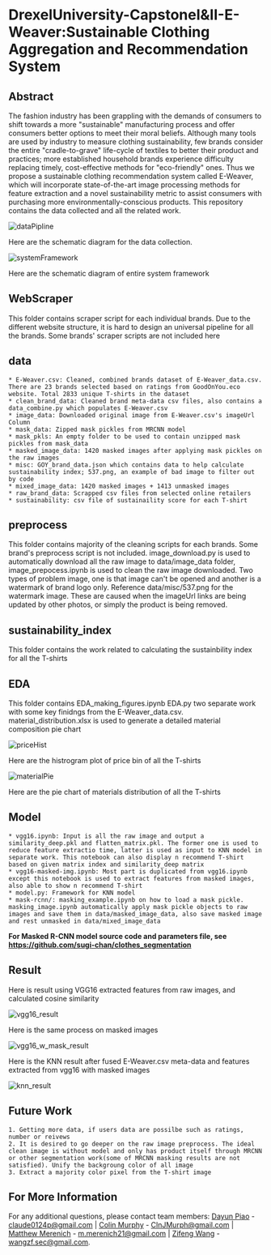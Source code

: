 # DrexelUniversity-CapstoneI&II-E-Weaver:Sustainable Clothing Aggregation and Recommendation System

## Abstract

The fashion industry has been grappling with the demands of consumers to shift towards a more "sustainable" manufacturing process and offer consumers better options to meet their moral beliefs. Although many tools are used by industry to measure clothing sustainability, few brands consider the entire "cradle-to-grave" life-cycle of textiles to better their product and practices;  more established household brands experience difficulty replacing timely, cost-effective methods for "eco-friendly" ones. Thus we propose a sustainable clothing recommendation system called E-Weaver, which will incorporate state-of-the-art image processing methods for feature extraction and a novel sustainability metric to assist consumers with purchasing more environmentally-conscious products. This repository contains the data collected and all the related work.

![dataPipline](Misc/Scraping_diagram.jpg)

Here are the schematic diagram for the data collection.

![systemFramework](Misc/e-weaver_v2.jpg)

Here are the schematic diagram of entire system framework

## WebScraper

This folder contains scraper script for each individual brands. Due to the different website structure, it is hard to design an universal pipeline for all the brands. Some brands' scraper scripts are not included here

## data

    * E-Weaver.csv: Cleaned, combined brands dataset of E-Weaver_data.csv. There are 23 brands selected based on ratings from GoodOnYou.eco website. Total 2833 unique T-shirts in the dataset
    * clean_brand_data: Cleaned brand meta-data csv files, also contains a data_combine.py which populates E-Weaver.csv
    * image_data: Downloaded original image from E-Weaver.csv's imageUrl Column
    * mask_data: Zipped mask pickles from MRCNN model
    * mask_pkls: An empty folder to be used to contain unzipped mask pickles from mask_data
    * masked_image_data: 1420 masked images after applying mask pickles on the raw images
    * misc: GOY_brand_data.json which contains data to help calculate sustainability index; 537.png, an example of bad image to filter out by code
    * mixed_image_data: 1420 masked images + 1413 unmasked images
    * raw_brand_data: Scrapped csv files from selected online retailers
    * sustainability: csv file of sustainaility score for each T-shirt

## preprocess

This folder contains majority of the cleaning scripts for each brands. Some brand's preprocess script is not included. 
image_download.py is used to automatically download all the raw image to data/image_data folder, image_prepocess.ipynb is used to clean the raw image downloaded. 
Two types of problem image, one is that image can't be opened and another is a watermark of brand logo only. Reference data/misc/537.png for the watermark image. These are caused when the imageUrl links are being updated by other photos, or simply the product is being removed.

## sustainability_index

This folder contains the work related to calculating the sustainbility index for all the T-shirts

## EDA 

This folder contains EDA_making_figures.ipynb EDA.py two separate work with some key finidngs from the E-Weaver_data.csv. material_distribution.xlsx is used to generate a detailed material composition pie chart

![priceHist](Misc/price_hist.jpg)

Here are the histrogram plot of price bin of all the T-shirts

![materialPie](Misc/material_pie.png)

Here are the pie chart of materials distribution of all the T-shirts

## Model

    * vgg16.ipynb: Input is all the raw image and output a similarity_deep.pkl and flatten_matrix.pkl. The former one is used to reduce feature extractio time, latter is used as input to KNN model in separate work. This notebook can also display n recommend T-shirt based on given matrix index and similarity_deep matrix
    * vgg16-masked-img.ipynb: Most part is duplicated from vgg16.ipynb except this notebook is used to extract features from masked images, also able to show n recommend T-shirt
    * model.py: Framework for KNN model
    * mask-rcnn/: masking_example.ipynb on how to load a mask pickle. masking_image.ipynb automatically apply mask pickle objects to raw images and save them in data/masked_image_data, also save masked image and rest unmasked in data/mixed_image_data
   **For Masked R-CNN model source code and parameters file, see https://github.com/sugi-chan/clothes_segmentation**

## Result

Here is result using VGG16 extracted features from raw images, and calculated cosine similarity

![vgg16_result](Misc/vgg16_result.png)

Here is the same process on masked images

![vgg16_w_mask_result](Misc/vgg16_w_mask_result.png)

Here is the KNN result after fused E-Weaver.csv meta-data and features extracted from vgg16 with masked images

![knn_result](Misc/knn_result.png)

## Future Work

    1. Getting more data, if users data are possilbe such as ratings, number or reivews
    2. It is desired to go deeper on the raw image preprocess. The ideal clean image is without model and only has product itself through MRCNN or other segmentation work(some of MRCNN masking results are not satisfied). Unify the backgroung color of all image
    3. Extract a majority color pixel from the T-shirt image

## For More Information

For any additional questions, please contact team members: [Dayun Piao](https://github.com/claude0124) - claude0124p@gmail.com | [Colin Murphy](https://github.com/Curf) - ClnJMurph@gmail.com | [Matthew Merenich](https://github.com/mmerenich21) - m.merenich21@gmail.com | [Zifeng Wang](https://github.com/princepeak) - wangzf.sec@gmail.com.
